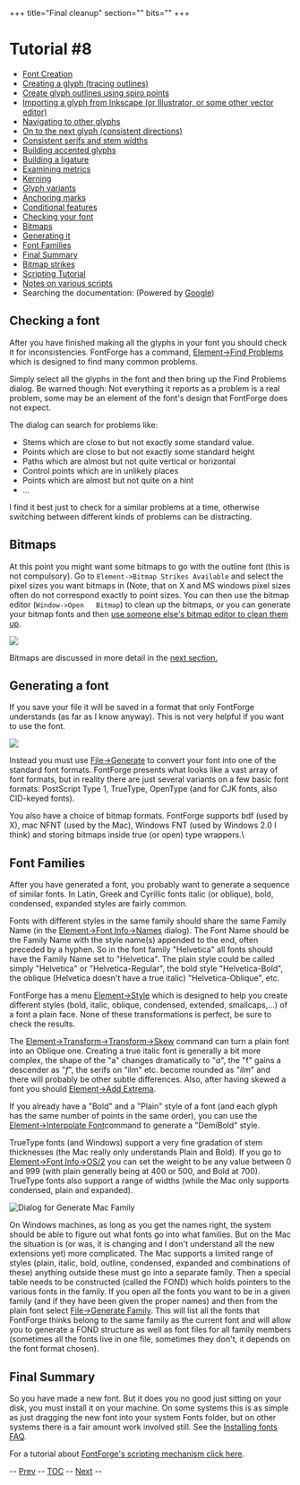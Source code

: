 +++
title="Final cleanup"
section=""
bits=""
+++


Tutorial \#8
============

-   [Font Creation](editexample.html#FontCreate)
-   [Creating a glyph (tracing outlines)](editexample.html#CharCreate)
-   [Create glyph outlines using spiro points](editspiro.html)
-   [Importing a glyph from Inkscape (or Illustrator, or some other
    vector editor)](importexample.html)
-   [Navigating to other glyphs](editexample2.html#Navigating)
-   [On to the next glyph (consistent
    directions)](editexample2.html#Creating-o)
-   [Consistent serifs and stem
    widths](editexample3.html#consistent-stems)
-   [Building accented glyphs](editexample4.html#accents)
-   [Building a ligature](editexample4.html#ligature)
-   [Examining metrics](editexample5.html#metrics)
-   [Kerning](editexample5.html#Kerning)
-   [Glyph variants](editexample6.html#Variants)
-   [Anchoring marks](editexample6.html#Marks)
-   [Conditional features](editexample6-5.html#Conditional)
-   [Checking your font](editexample7.html#checking)
-   [Bitmaps](#Bitmaps)
-   [Generating it](editexample7.html#generating)
-   [Font Families](editexample7.html#Families)
-   [Final Summary](editexample7.html#summary)
-   [Bitmap strikes](editexample8.html)
-   [Scripting Tutorial](scripting-tutorial.html)
-   [Notes on various scripts](scriptnotes.html#Special)
-   Searching the documentation: (Powered by
    [Google](http://www.google.com/))

Checking a font
---------------

After you have finished making all the glyphs in your font you should
check it for inconsistencies. FontForge has a command, [Element-\>Find
Problems](problems.html) which is designed to find many common problems.

Simply select all the glyphs in the font and then bring up the Find
Problems dialog. Be warned though: Not everything it reports as a
problem is a real problem, some may be an element of the font's design
that FontForge does not expect.

The dialog can search for problems like:

-   Stems which are close to but not exactly some standard value.
-   Points which are close to but not exactly some standard height
-   Paths which are almost but not quite vertical or horizontal
-   Control points which are in unlikely places
-   Points which are almost but not quite on a hint
-   ...

I find it best just to check for a similar problems at a time, otherwise
switching between different kinds of problems can be distracting.

Bitmaps
-------

At this point you might want some bitmaps to go with the outline font
(this is not compulsory). Go to `Element->Bitmap Strikes Available` and
select the pixel sizes you want bitmaps in (Note, that on X and MS
windows pixel sizes often do not correspond exactly to point sizes. You
can then use the bitmap editor (`Window->Open   Bitmap`) to clean up the
bitmaps, or you can generate your bitmap fonts and then [use someone
else's bitmap editor to clean them
up](http://clr.nmsu.edu/~mleisher/download.html).

![](img/BitmapView.png)

Bitmaps are discussed in more detail in the [next
section.](editexample8.html)

Generating a font
-----------------

If you save your file it will be saved in a format that only FontForge
understands (as far as I know anyway). This is not very helpful if you
want to use the font.

![](img/generate.png)

Instead you must use [File-\>Generate](generate.html)
to convert your font into one of the standard font formats. FontForge
presents what looks like a vast array of font formats, but in reality
there are just several variants on a few basic font formats: PostScript
Type 1, TrueType, OpenType (and for CJK fonts, also CID-keyed fonts).

You also have a choice of bitmap formats. FontForge supports bdf (used
by X), mac NFNT (used by the Mac), Windows FNT (used by Windows 2.0 I
think) and storing bitmaps inside true (or open) type wrappers.\

Font Families
-------------

After you have generated a font, you probably want to generate a
sequence of similar fonts. In Latin, Greek and Cyrillic fonts italic (or
oblique), bold, condensed, expanded styles are fairly common.

Fonts with different styles in the same family should share the same
Family Name (in the [Element-\>Font Info-\>Names](fontinfo.html)
dialog). The Font Name should be the Family Name with the style name(s)
appended to the end, often preceded by a hyphen. So in the font family
"Helvetica" all fonts should have the Family Name set to "Helvetica".
The plain style could be called simply "Helvetica" or
"Helvetica-Regular", the bold style "Helvetica-Bold", the oblique
(Helvetica doesn't have a true italic) "Helvetica-Oblique", etc.

FontForge has a menu [Element-\>Style](elementmenu.html#Style) which is
designed to help you create different styles (bold, italic, oblique,
condensed, extended, smallcaps,...) of a font a plain face. None of
these transformations is perfect, be sure to check the results.

The [Element-\>Transform-\>Transform-\>Skew](transform.html) command can
turn a plain font into an Oblique one. Creating a true italic font is
generally a bit more complex, the shape of the "a" changes dramatically
to "*a*", the "f" gains a descender as "*f*", the serifs on "ilm" etc.
become rounded as "*ilm*" and there will probably be other subtle
differences. Also, after having skewed a font you should [Element-\>Add
Extrema](elementmenu.html#Add-Extrema).

If you already have a "Bold" and a "Plain" style of a font (and each
glyph has the same number of points in the same order), you can use the
[Element-\>Interpolate Font](elementmenu.html#Interpolate)command to
generate a "DemiBold" style.

TrueType fonts (and Windows) support a very fine gradation of stem
thicknesses (the Mac really only understands Plain and Bold). If you go
to [Element-\>Font Info-\>OS/2](fontinfo.html#TTF-Values) you can set
the weight to be any value between 0 and 999 (with plain generally being
at 400 or 500, and Bold at 700). TrueType fonts also support a range of
widths (while the Mac only supports condensed, plain and expanded).

![Dialog for Generate Mac Family](img/GenerateFamily.png)

On Windows
machines, as long as you get the names right, the system should be able
to figure out what fonts go into what families. But on the Mac the
situation is (or was, it is changing and I don't understand all the new
extensions yet) more complicated. The Mac supports a limited range of
styles (plain, italic, bold, outline, condensed, expanded and
combinations of these) anything outside these must go into a separate
family. Then a special table needs to be constructed (called the FOND)
which holds pointers to the various fonts in the family. If you open all
the fonts you want to be in a given family (and if they have been given
the proper names) and then from the plain font select [File-\>Generate
Family](filemenu.html#GenerateMac). This will list all the fonts that
FontForge thinks belong to the same family as the current font and will
allow you to generate a FOND structure as well as font files for all
family members (sometimes all the fonts live in one file, sometimes they
don't, it depends on the font format chosen).

Final Summary
-------------

So you have made a new font. But it does you no good just sitting on
your disk, you must install it on your machine. On some systems this is
as simple as just dragging the new font into your system Fonts folder,
but on other systems there is a fair amount work involved still. See the
[Installing fonts FAQ](faq.html#font-install).

For a tutorial about [FontForge's scripting mechanism click
here](scripting-tutorial.html).

-- [Prev](editexample6-5.html) -- [TOC](overview.html) --
[Next](scriptnotes.html) --
